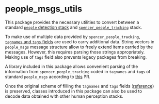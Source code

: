 # people_msgs_utils

This package provides the necessary utilities to convert between a standard [`people` detection stack](https://wiki.ros.org/people) and [`spencer_people_tracking`](https://github.com/spencer-project/spencer_people_tracking) stack.

To make use of multiple data provided by `spencer_people_tracking`, [`tagnames` and `tags` fields](https://github.com/wg-perception/people/blob/melodic/people_msgs/msg/Person.msg#L5) are used to carry additional data. String vectors in `people_msgs` message structure allow to freely extend items carried by the messages. However, this requires parsing those strings appropriately. Making use of `tags` field also prevents legacy packages from breaking.

A library included in this package allows convenient parsing of the information from `spencer_people_tracking` coded in `tagnames` and `tags` of standard `people_msgs` according to [this](https://github.com/rayvburn/spencer_people_tracking/pull/4) PR.

Once the original scheme of filling the `tagnames` and `tags` fields ([reference](https://github.com/rayvburn/spencer_people_tracking/blob/41b0e6362310b40a3ebf8c84eebe052e3f321855/tracking/people/spencer_tracking_conversion/scripts/conversion_utils.py#L59C1-L59C1)) is preserved, classes introduced in this package can also be used to decode data obtained with other human perception stacks.
